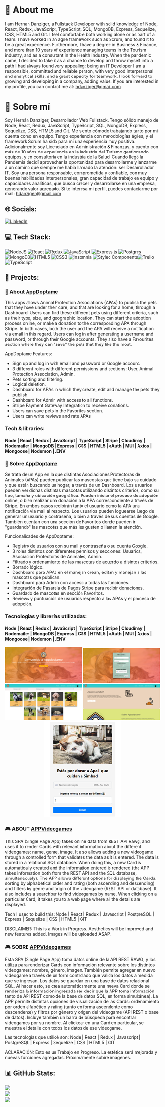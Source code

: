 # 👋 About me
I am Hernan Danziger, a Fullstack Developer with solid knowledge of Node, React, Redux, JavaScript, TypeScript, SQL, MongoDB, Express, Sequelize, CSS, HTML5 and Git.
I feel comfortable both working alone or as part of a team. I have worked in an agile framework such as Scrum, and found it to be a great experience.
Furthermore, I have a degree in Business & Finance, and more than 10 years of experience managing teams in the Tourism industry, and as a consultant in the Health industry.
When the pandemic came, I decided to take it as a chance to develop and throw myself into a path I had always found very appealing: being an IT Developer
I am a responsible, committed and reliable person, with very good interpersonal and analytical skills, and a great capacity for teamwork.
I look forward to growing and developing in a company, adding value.
If you are interested in my profile, you can contact me at: hdanziger@gmail.com

# 👋 Sobre mí
Soy Hernán Danziger, Desarrollador Web Fullstack. Tengo sólido manejo de Node, React, Redux, JavaScript, TypeScript, SQL, MongoDB, Express, Sequelize, CSS, HTML5 and Git.
Me siento cómodo trabajando tanto por mi cuenta como en equipo. Tengo experiencia con metodologías ágiles, y el framework Scrum ha sido para mí una experiencia muy positiva.
Adicionalmente soy Licenciado en Administración & Finanzas, y cuento con más de 10 años de experiencia en la industria del Turismo gestionando equipos, y en consultoría en la industria de la Salud.
Cuando llegó la Pandemia decidí aprovechar la oportunidad para desarrollarme y lanzarme a un camino que siempre me había llamado la atención: ser Desarrollador IT.
Soy una persona responsable, comprometida y confiable, con muy buenas habilidades interpersonales, gran capacidad de trabajo en equipo y capacidades analíticas, que busca crecer y desarrollarse en una empresa, generando valor agregado.
Si te interesa mi perfil, puedes contactarme por mail: hdanziger@gmail.com


## 🌐 Socials:
[![LinkedIn](https://img.shields.io/badge/LinkedIn-%230077B5.svg?logo=linkedin&logoColor=white)](https://www.linkedin.com/in/hernan-danziger/)

## 💻 Tech Stack:
![NodeJS](https://img.shields.io/badge/node.js-6DA55F?style=for-the-badge&logo=node.js&logoColor=white) ![React](https://img.shields.io/badge/react-%2320232a.svg?style=for-the-badge&logo=react&logoColor=%2361DAFB) ![Redux](https://img.shields.io/badge/redux-%23593d88.svg?style=for-the-badge&logo=redux&logoColor=white) ![JavaScript](https://img.shields.io/badge/javascript-%23323330.svg?style=for-the-badge&logo=javascript&logoColor=%23F7DF1E) ![Express.js](https://img.shields.io/badge/express.js-%23404d59.svg?style=for-the-badge&logo=express&logoColor=%2361DAFB) ![Postgres](https://img.shields.io/badge/postgres-%23316192.svg?style=for-the-badge&logo=postgresql&logoColor=white) ![MongoDB](https://img.shields.io/badge/MongoDB-%234ea94b.svg?style=for-the-badge&logo=mongodb&logoColor=white)![HTML5](https://img.shields.io/badge/html5-%23E34F26.svg?style=for-the-badge&logo=html5&logoColor=white) ![CSS3](https://img.shields.io/badge/css3-%231572B6.svg?style=for-the-badge&logo=css3&logoColor=white) ![Insomnia](https://img.shields.io/badge/Insomnia-black?style=for-the-badge&logo=insomnia&logoColor=5849BE)  ![Styled Components](https://img.shields.io/badge/styled--components-DB7093?style=for-the-badge&logo=styled-components&logoColor=white)![Trello](https://img.shields.io/badge/Trello-%23026AA7.svg?style=for-the-badge&logo=Trello&logoColor=white) ![TypeScript](https://img.shields.io/badge/typescript-%23007ACC.svg?style=for-the-badge&logo=typescript&logoColor=white)

## 👷 Projects:

### 🐶 About [AppDoptame](https://github.com/herno12/AppDoptame)
This apps allows Animal Protection Associations (APAs) to publish the pets that they have under their care, and that are looking for a home, through a Dashboard. Users can find these different pets using different criteria, such as their type, size, and geographic location. They can start the adoption process online, or make a donation to the corresponding APA through Stripe. In both cases, both the user and the APA will receive a notification via email in this regard. Users can log in after generating a username and password, or through their Google accounts. They also have a Favourites section where they can "save" the pets that they like the most.

AppDoptame Features:
<ul>
<li>Sign up and log in with email and password or Google account.</li>
<li>3 different roles with different permissions and sections: User, Animal Protection Association, Admin.</li>
<li>Pets sorting and filtering.</li>
<li>Logical deletion.</li>
<li>Dashboard for APAs in which they create, edit and manage the pets they publish.</li>
<li>Dashboard for Admin with access to all functions.</li>
<li>Stripe Payment Gateway Integration to receive donations.</li>
<li>Users can save pets in the Favorites section.</li>
<li>Users can write reviews and rate APAs</li>
</ul>

<h3>Tech & libraries:</h3>
<h4>Node | React | Redux | JavaScript | TypeScript | Stripe | Cloudinay | Nodemailer | MongoDB | Express | CSS | HTML5 | oAuth | MUI | Axios | Mongoose | Nodemon | .ENV</h4>


### 🐶 Sobre [AppDoptame](https://github.com/herno12/AppDoptame)
Se trata de un App en la que distintas Asociaciones Protectoras de Animales (APAs) pueden publicar las mascostas que tiene bajo su cuidado y que están buscando un hogar, a través de un Dashboard. 
Los usuarios pueden ver dichas distintas mascotas utilizando distintos criterios, como su tipo, tamaño y ubicación geográfica. Pueden iniciar el proceso de adopción online, o bien realizar una donación a la APA correspondiente a través de Stripe. En ambos casos recibirán tanto el usuario como la APA una notificación via mail al respecto.
Los usuarios pueden loguearse luego de generar un usuario y contraseña, o bien a través de sus cuentas de Google. También cuentan con una sección de Favoritos donde pueden ir "guardando" las mascotas que más les gusten o llamen la atención.

Funcionalidades de AppDoptame:
<ul>
<li>Registro de usuarios con su mail y contraseña o su cuenta Google.</li>
<li>3 roles distintos con diferentes permisos y secciones: Usuarios, Asociacion Protectoras de Animales, Admin.</li>
<li>Filtrado y ordenamiento de las mascotas de acuerdo a disintos criterios.</li>
<li>Borrado lógico.</li>
<li>Dashboard para APAs en el manejan crean, editan y manejan a las mascotas que publican.</li>
<li>Dashboard para Admin con acceso a todas las funciones.</li>
<li>Integración de Pasarela de Pagos Stripe para recibir donaciones.</li>
<li>Guardado de mascotas en sección Favoritos.</li>
<li>Reviews y puntuación de usuarios respecto a las APAs y el proceso de adopción.</li>
</ul>

<h3>Tecnologías y librerías utilizadas:</h3>
<h4>Node | React | Redux | JavaScript | TypeScript | Stripe | Cloudinay | Nodemailer | MongoDB | Express | CSS | HTML5 | oAuth | MUI | Axios | Mongoose | Nodemon | .ENV</h4>

<p align="center">
  <a><img width="250px" src=https://github.com/herno12/AppDoptame/blob/main/images/AppDoptmae-Landing.png/></a>
  <a><img width="250px" src=https://github.com/herno12/AppDoptame/blob/main/images/AppDoptmae-Login.png/></a>
  <br />
  <a><img width="250px" src=https://github.com/herno12/AppDoptame/blob/main/images/AppDoptmae-Home1.png/></a>
  <a><img width="250px" src=https://github.com/herno12/AppDoptame/blob/main/images/AppDoptmae-Home2.png/></a>
  <br />
  <a><img width="250px" src=https://github.com/herno12/AppDoptame/blob/main/images/AppDoptmae-Donation.png/></a>
</p>


### 🎮 ABOUT [APPVideogames](https://github.com/herno12/VideogamesInProgress)
This SPA (Single Page App) takes online data from REST API Rawg, and uses it to render Cards with relevant information about the different videogames: name, genre, image.
It also allows adding a new videogame through a controlled form that validates the data as it is entered. The data is stored in a relational SQL database. When doing this, a new Card is automatically created and the information entered is rendered (the APP takes information both from the REST API and the SQL database, simultaneously).
The APP allows different options for displaying the Cards: sorting by alphabetical order and rating (both ascending and descending) and filters by genre and origin of the videogame (REST API or database). It also includes a searchbar to find videogames by name.
When clicking on a particular Card, it takes you to a web page where all the details are displayed.

Tech I used to build this:
Node | React | Redux | Javascript | PostgreSQL | Express | Sequelize | CSS | HTML5 | GIT

DISCLAIMER: This is a Work in Progress. Aesthetics will be improved and new features added. Images will be uploaded ASAP.


### 🎮 SOBRE [APPVideogames](https://github.com/herno12/VideogamesInProgress)
Esta SPA (Single Page App) toma datos online de la API REST RAWG, y los utiliza para renderizar Cards con información relevante sobre los distintos videogames: nombre, género, imagen.
También permite agregar un nuevo videogame a través de un form controlado que valida los datos a medida que se ingresan. Los datos se guardan en una base de datos relacional SQL. Al hacer esto, se crea automáticamente una nueva Card donde se renderiza la información ingresada (es decir que la APP toma información tanto de API REST como de la base de datos SQL, en forma simultánea).
La APP permite distintas opciones de visualización de las Cards: ordenamiento por orden alfabético y rating (tanto en forma ascendente como descendente) y filtros por género y origen del videogame (API REST o base de datos). Incluye también un barra de búsqueda para encontrar videogames por su nombre.
Al clickear en una Card en particular, se muestra el detalle con todos los datos de ese videogame.

Las tecnologías que utilicé son:
Node | React | Redux | Javascript | PostgreSQL | Express | Sequelize | CSS | HTML5 | GIT

ACLARACIÓN: Esto es un Trabajo en Progreso. La estética será mejorada y nuevas funciones agregadas. Próximamente subiré imágenes.


## 📊 GitHub Stats:
![](https://github-readme-stats.vercel.app/api?username=herno12&theme=great-gatsby&include_all_commits=false&count_private=true)<br/>
![](https://github-readme-streak-stats.herokuapp.com/?user=herno12&theme=great-gatsby&exclude_days=Sun%2CSat)<br/>
![](https://github-readme-stats.vercel.app/api/top-langs/?username=herno12&theme=great-gatsby&include_all_commits=false&count_private=false&layout=compact)




